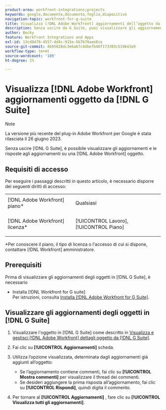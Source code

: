 ```yaml
---
product-area: workfront-integrations;projects
keywords: google,documento,documento,foglio,diapositiva
navigation-topic: workfront-for-g-suite
title: Visualizza [!DNL Adobe Workfront] aggiornamenti dell’oggetto da G Suite
description: Senza uscire da G Suite, puoi visualizzare gli aggiornamenti e le risposte agli aggiornamenti su [!DNL Adobe Workfront] oggetto.
author: Becky
feature: Workfront Integrations and Apps
exl-id: 13cd0478-4557-4d4c-915e-5b7b70aee8ce
source-git-commit: 4b95828dc3e6a67c4dbefb46f173303c519643a9
workflow-type: tm+mt
source-wordcount: '189'
ht-degree: 1%

---
```


# Visualizza [!DNL Adobe Workfront] aggiornamenti oggetto da [!DNL G Suite]

>[!NOTE]
>
>La versione più recente del plug-in Adobe Workfront per Google è stata rilasciata il 26 giugno 2023.

Senza uscire [!DNL G Suite], è possibile visualizzare gli aggiornamenti e le risposte agli aggiornamenti su una [!DNL Adobe Workfront] oggetto.

## Requisiti di accesso

Per eseguire i passaggi descritti in questo articolo, è necessario disporre dei seguenti diritti di accesso:

<table style="table-layout:auto"> 
 <col> 
 <col> 
 <tbody> 
  <tr> 
   <td role="rowheader">[!DNL Adobe Workfront] piano*</td> 
   <td> <p>Qualsiasi</p> </td> 
  </tr> 
  <tr> 
   <td role="rowheader">[!DNL Adobe Workfront] licenza*</td> 
   <td> <p>[!UICONTROL Lavoro], [!UICONTROL Piano]</p> </td> 
  </tr> 
   </tbody> 
</table>

&#42;Per conoscere il piano, il tipo di licenza o l&#39;accesso di cui si dispone, contattare [!DNL Workfront] amministratore.

## Prerequisiti

Prima di visualizzare gli aggiornamenti degli oggetti in [!DNL G Suite], è necessario

* Installa [!DNL Workfront for G suite]\
   Per istruzioni, consulta [Installa [!DNL Adobe Workfront for G Suite]](../../workfront-integrations-and-apps/workfront-for-g-suite/install-workfront-for-gsuite.md).

## Visualizzare gli aggiornamenti degli oggetti in [!DNL G Suite]

1. Visualizzare l&#39;oggetto in [!DNL G Suite] come descritto in [Visualizza e gestisci [!DNL Adobe Workfront] dettagli oggetto da [!DNL G Suite]](../../workfront-integrations-and-apps/workfront-for-g-suite/view-manage-work-item-details-in-gsuite.md).
1. Fai clic su **[!UICONTROL Aggiornamenti]** scheda.
1. Utilizza l’opzione visualizzata, determinata dagli aggiornamenti già aggiunti all’oggetto:

   * Se l’aggiornamento contiene commenti, fai clic su **[!UICONTROL Mostra commenti]** per visualizzare il thread dei commenti.
   * Se desideri aggiungere la prima risposta all’aggiornamento, fai clic su **[!UICONTROL Rispondi]**, quindi digita il commento.

1. Per tornare al **[!UICONTROL Aggiornamenti]** , fare clic su **[!UICONTROL Visualizza tutti gli aggiornamenti]**.
